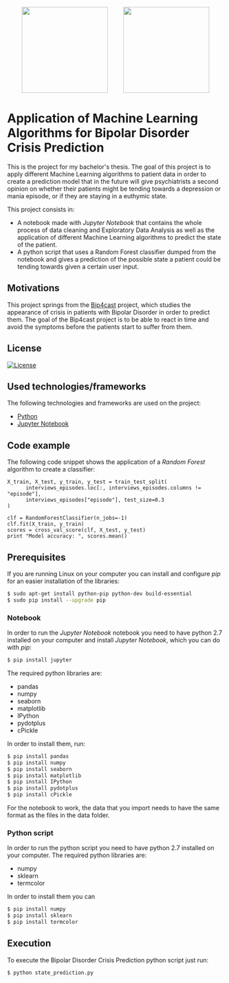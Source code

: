 <p align="center">
  <img src="http://adlr.org/wp-content/uploads/2014/07/logo_ucm.png" height="200"/>&nbsp;&nbsp;&nbsp;&nbsp;&nbsp;&nbsp;&nbsp;&nbsp;
  <img src="http://informatica.ucm.es/data/cont/media/www/pag-78821/escudofdigrande.png" height="200"/>
</p>

# Application of Machine Learning Algorithms for Bipolar Disorder Crisis Prediction
This is the project for my bachelor's thesis. The goal of this project is to apply different Machine Learning algorithms to patient data in order to create a prediction model that in the future will give psychiatrists a second opinion on whether their patients might be tending towards a depression or mania episode, or if they are staying in a euthymic state.

This project consists in:
  * A notebook made with *Jupyter Notebook* that contains the whole process of data cleaning and Exploratory Data Analysis as well as the application of different Machine Learning algorithms to predict the state of the patient.
  * A python script that uses a Random Forest classifier dumped from the notebook and gives a prediction of the possible state a patient could be tending towards given a certain user input.

## Motivations

This project springs from the [Bip4cast](https://bip4cast.org/) project, which studies the appearance of crisis in patients with Bipolar Disorder in order to predict them. The goal of the Bip4cast project is to be able to react in time and avoid the symptoms before the patients start to suffer from them.

## License
[![License](https://img.shields.io/badge/License-Apache%202.0-blue.svg)](https://opensource.org/licenses/Apache-2.0)

## Used technologies/frameworks

The following technologies and frameworks are used on the project:
- [Python](https://www.python.org/)
- [Jupyter Notebook](http://jupyter.org/)

## Code example

The following code snippet shows the application of a *Random Forest* algorithm to create a classifier:

```
X_train, X_test, y_train, y_test = train_test_split(
      interviews_episodes.loc[:, interviews_episodes.columns != "episode"], 
      interviews_episodes["episode"], test_size=0.3
)
                                              
clf = RandomForestClassifier(n_jobs=-1)
clf.fit(X_train, y_train)
scores = cross_val_score(clf, X_test, y_test)
print "Model accuracy: ", scores.mean()
```

## Prerequisites

If you are running Linux on your computer you can install and configure *pip* for an easier installation of the libraries:

```sh
$ sudo apt-get install python-pip python-dev build-essential
$ sudo pip install --upgrade pip
```

### Notebook

In order to run the *Jupyter Notebook* notebook you need to have python 2.7 installed on your computer and install *Jupyter Notebook*, which you can do with *pip*:
```sh
$ pip install jupyter
```

The required python libraries are:
* pandas
* numpy
* seaborn
* matplotlib
* IPython
* pydotplus
* cPickle

In order to install them, run:
```sh
$ pip install pandas
$ pip install numpy
$ pip install seaborn
$ pip install matplotlib
$ pip install IPython
$ pip install pydotplus
$ pip install cPickle
```

For the notebook to work, the data that you import needs to have the same format as the files in the data folder.

### Python script

In order to run the python script you need to have python 2.7 installed on your computer. The required python libraries are:
* numpy
* sklearn
* termcolor

In order to install them you can 
```sh
$ pip install numpy
$ pip install sklearn
$ pip install termcolor
```

## Execution

To execute the Bipolar Disorder Crisis Prediction python script just run:
```sh
$ python state_prediction.py
```

